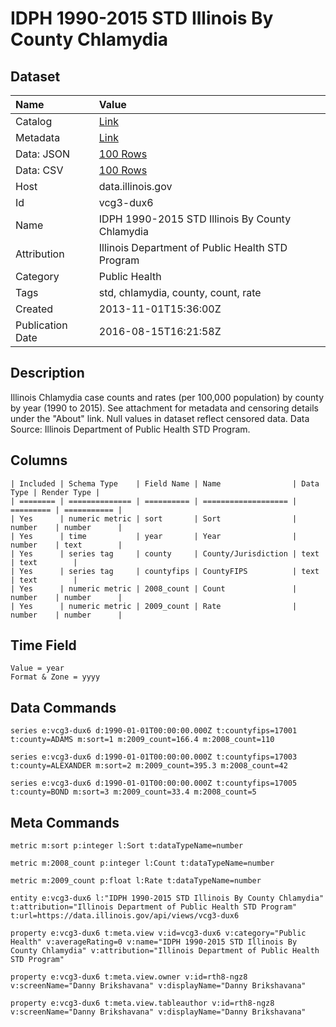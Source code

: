 # IDPH 1990-2015 STD Illinois By County Chlamydia

## Dataset

| Name | Value |
| :--- | :---- |
| Catalog | [Link](https://catalog.data.gov/dataset/idph-2000-2013-std-illinois-by-county-chlamydia) |
| Metadata | [Link](https://data.illinois.gov/api/views/vcg3-dux6) |
| Data: JSON | [100 Rows](https://data.illinois.gov/api/views/vcg3-dux6/rows.json?max_rows=100) |
| Data: CSV | [100 Rows](https://data.illinois.gov/api/views/vcg3-dux6/rows.csv?max_rows=100) |
| Host | data.illinois.gov |
| Id | vcg3-dux6 |
| Name | IDPH 1990-2015 STD Illinois By County Chlamydia |
| Attribution | Illinois Department of Public Health STD Program |
| Category | Public Health |
| Tags | std, chlamydia, county, count, rate |
| Created | 2013-11-01T15:36:00Z |
| Publication Date | 2016-08-15T16:21:58Z |

## Description

Illinois Chlamydia case counts and rates (per 100,000 population) by county by year (1990 to 2015).  See attachment for metadata and censoring details under the "About" link.  Null values in dataset reflect censored data.  Data Source: Illinois Department of Public Health STD Program.

## Columns

```ls
| Included | Schema Type    | Field Name | Name                | Data Type | Render Type |
| ======== | ============== | ========== | =================== | ========= | =========== |
| Yes      | numeric metric | sort       | Sort                | number    | number      |
| Yes      | time           | year       | Year                | number    | text        |
| Yes      | series tag     | county     | County/Jurisdiction | text      | text        |
| Yes      | series tag     | countyfips | CountyFIPS          | text      | text        |
| Yes      | numeric metric | 2008_count | Count               | number    | number      |
| Yes      | numeric metric | 2009_count | Rate                | number    | number      |
```

## Time Field

```ls
Value = year
Format & Zone = yyyy
```

## Data Commands

```ls
series e:vcg3-dux6 d:1990-01-01T00:00:00.000Z t:countyfips=17001 t:county=ADAMS m:sort=1 m:2009_count=166.4 m:2008_count=110

series e:vcg3-dux6 d:1990-01-01T00:00:00.000Z t:countyfips=17003 t:county=ALEXANDER m:sort=2 m:2009_count=395.3 m:2008_count=42

series e:vcg3-dux6 d:1990-01-01T00:00:00.000Z t:countyfips=17005 t:county=BOND m:sort=3 m:2009_count=33.4 m:2008_count=5
```

## Meta Commands

```ls
metric m:sort p:integer l:Sort t:dataTypeName=number

metric m:2008_count p:integer l:Count t:dataTypeName=number

metric m:2009_count p:float l:Rate t:dataTypeName=number

entity e:vcg3-dux6 l:"IDPH 1990-2015 STD Illinois By County Chlamydia" t:attribution="Illinois Department of Public Health STD Program" t:url=https://data.illinois.gov/api/views/vcg3-dux6

property e:vcg3-dux6 t:meta.view v:id=vcg3-dux6 v:category="Public Health" v:averageRating=0 v:name="IDPH 1990-2015 STD Illinois By County Chlamydia" v:attribution="Illinois Department of Public Health STD Program"

property e:vcg3-dux6 t:meta.view.owner v:id=rth8-ngz8 v:screenName="Danny Brikshavana" v:displayName="Danny Brikshavana"

property e:vcg3-dux6 t:meta.view.tableauthor v:id=rth8-ngz8 v:screenName="Danny Brikshavana" v:displayName="Danny Brikshavana"
```